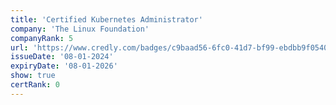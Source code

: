 ```yaml
---
title: 'Certified Kubernetes Administrator'
company: 'The Linux Foundation'
companyRank: 5
url: 'https://www.credly.com/badges/c9baad56-6fc0-41d7-bf99-ebdbb9f05409/'
issueDate: '08-01-2024'
expiryDate: '08-01-2026'
show: true
certRank: 0
---
```

